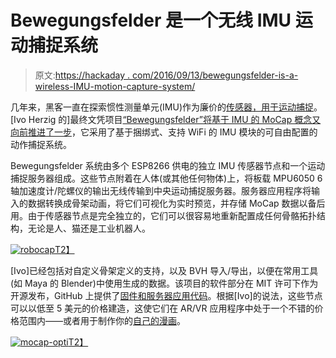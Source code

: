# Bewegungsfelder 是一个无线 IMU 运动捕捉系统

> 原文:[https://hackaday . com/2016/09/13/bewegungsfelder-is-a-wireless-IMU-motion-capture-system/](https://hackaday.com/2016/09/13/bewegungsfelder-is-a-wireless-imu-motion-capturing-system/)

几年来，黑客一直在探索惯性测量单元(IMU)作为廉价的[传感器，用于运动捕捉](http://hackaday.com/2013/08/15/imu-boards-as-next-gen-motion-capture-suit/)。[Ivo Herzig 的]最终文凭项目[“Bewegungsfelder”将基于 IMU 的 MoCap 概念又向前推进了一步](http://herrzig.ch/work/bewegungsfelder/)，它采用了基于捆绑式、支持 WiFi 的 IMU 模块的可自由配置的动作捕捉系统。

Bewegungsfelder 系统由多个 ESP8266 供电的独立 IMU 传感器节点和一个运动捕捉服务器组成。这些节点附着在人体(或其他任何物体)上，将板载 MPU6050 6 轴加速度计/陀螺仪的输出无线传输到中央运动捕捉服务器。服务器应用程序将输入的数据转换成骨架动画，将它们可视化为实时预览，并存储 MoCap 数据以备后用。由于传感器节点是完全独立的，它们可以很容易地重新配置成任何骨骼拓扑结构，无论是人、猫还是工业机器人。

[![robocap](../Images/a02535a1e2fef57d4081e712d9a02767.png)T2】](https://hackaday.com/wp-content/uploads/2016/09/robocap.gif)

[Ivo]已经包括对自定义骨架定义的支持，以及 BVH 导入/导出，以便在常用工具(如 Maya 的 Blender)中使用生成的数据。该项目的软件部分在 MIT 许可下作为开源发布，GitHub 上提供了[固件和服务器应用代码](https://github.com/herzig/bewegungsfelder)。根据[Ivo]的说法，这些节点可以以低至 5 美元的价格建造，这使它们在 AR/VR 应用程序中处于一个不错的价格范围内——或者用于制作你的[自己的漫画](http://hackaday.com/2016/01/23/amazing-imu-based-motion-capture-suit-turns-you-into-a-cartoon/)。

[![mocap-opti](../Images/ead6b1ba0ac3ba4c255ff8fe43b7aad4.png)T2】](https://hackaday.com/wp-content/uploads/2016/09/mocap-opti1.gif)